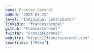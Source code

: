 ```yaml
---
name: Frances Coronel
added: "2023-01-25"
level: "Individual Contributor"
linkedin: "francescoronel"
github: "FrancesCoronel"
twitter: "FrancesCoronel"
website: "https://francescoronel.com"
countries: ["Peru"]
---
```

